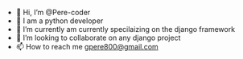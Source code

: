 - 👋 Hi, I’m @Pere-coder
- 👀 I am a python developer
- 🌱 I’m currently am currently specilaizing on the django framework
- 💞️ I’m looking to collaborate on any django project
- 📫 How to reach me gpere800@gmail.com

<!---
Pere-coder/Pere-coder is a ✨ special ✨ repository because its `README.md` (this file) appears on your GitHub profile.
You can click the Preview link to take a look at your changes.
--->
